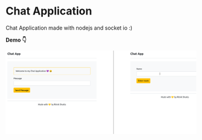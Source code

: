 # Chat Application

Chat Application made with nodejs and socket io :)

**Demo 👇**

![](https://github.com/shuklaritvik06/LearningNode/blob/main/BasicChatApp/chat.gif)
